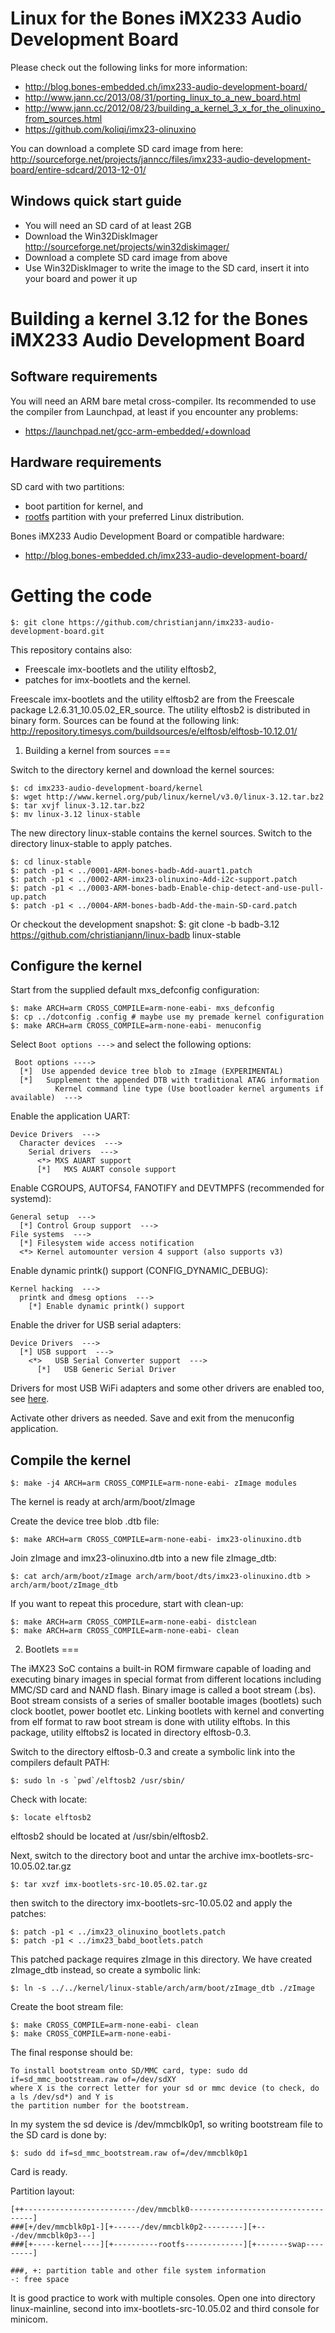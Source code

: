 
Linux for the Bones iMX233 Audio Development Board
===

Please check out the following links for more information:

- http://blog.bones-embedded.ch/imx233-audio-development-board/
- http://www.jann.cc/2013/08/31/porting_linux_to_a_new_board.html
- http://www.jann.cc/2012/08/23/building_a_kernel_3_x_for_the_olinuxino_from_sources.html
- https://github.com/koliqi/imx23-olinuxino

You can download a complete SD card image from here:
http://sourceforge.net/projects/janncc/files/imx233-audio-development-board/entire-sdcard/2013-12-01/

Windows quick start guide
---

* You will need an SD card of at least 2GB
* Download the Win32DiskImager http://sourceforge.net/projects/win32diskimager/
* Download a complete SD card image from above
* Use Win32DiskImager to write the image to the SD card, insert it into your board
  and power it up

Building a kernel 3.12 for the Bones iMX233 Audio Development Board
===

Software requirements
---

You will need an ARM bare metal cross-compiler. Its recommended to use the compiler 
from Launchpad, at least if you encounter any problems:
- https://launchpad.net/gcc-arm-embedded/+download


Hardware requirements
---

SD card with two partitions:
- boot partition for kernel, and 
- [rootfs](Root-Filesystem.md) partition with your preferred Linux distribution.

Bones iMX233 Audio Development Board or compatible hardware:
- http://blog.bones-embedded.ch/imx233-audio-development-board/

Getting the code
===
```
$: git clone https://github.com/christianjann/imx233-audio-development-board.git
```

This repository contains also:
* Freescale imx-bootlets and the utility elftosb2,
* patches for imx-bootlets and the kernel.

Freescale imx-bootlets and the utility elftosb2 are from the Freescale package L2.6.31_10.05.02_ER_source.
The utility elftosb2 is distributed in binary form. Sources can be found at the following link:
http://repository.timesys.com/buildsources/e/elftosb/elftosb-10.12.01/


1) Building a kernel from sources
===

Switch to the directory kernel and download the kernel sources:
```
$: cd imx233-audio-development-board/kernel
$: wget http://www.kernel.org/pub/linux/kernel/v3.0/linux-3.12.tar.bz2
$: tar xvjf linux-3.12.tar.bz2
$: mv linux-3.12 linux-stable
```

The new directory linux-stable contains the kernel sources. Switch to the directory linux-stable to apply patches.
```
$: cd linux-stable
$: patch -p1 < ../0001-ARM-bones-badb-Add-auart1.patch
$: patch -p1 < ../0002-ARM-imx23-olinuxino-Add-i2c-support.patch
$: patch -p1 < ../0003-ARM-bones-badb-Enable-chip-detect-and-use-pull-up.patch
$: patch -p1 < ../0004-ARM-bones-badb-Add-the-main-SD-card.patch
```

Or checkout the development snapshot:
$: git clone -b badb-3.12 https://github.com/christianjann/linux-badb linux-stable


Configure the kernel
---
Start from the supplied default mxs_defconfig configuration:
```
$: make ARCH=arm CROSS_COMPILE=arm-none-eabi- mxs_defconfig
$: cp ../dotconfig .config # maybe use my premade kernel configuration
$: make ARCH=arm CROSS_COMPILE=arm-none-eabi- menuconfig
```
Select `Boot options --->` and select the following options:
```
 Boot options ---->
  [*]  Use appended device tree blob to zImage (EXPERIMENTAL)
  [*]   Supplement the appended DTB with traditional ATAG information
          Kernel command line type (Use bootloader kernel arguments if available)  --->
```

Enable the application UART:
```
Device Drivers  --->
  Character devices  --->
    Serial drivers  --->
      <*> MXS AUART support
      [*]   MXS AUART console support
```

Enable CGROUPS, AUTOFS4, FANOTIFY and DEVTMPFS (recommended for systemd):
```
General setup  --->
  [*] Control Group support  --->
File systems  --->
  [*] Filesystem wide access notification
  <*> Kernel automounter version 4 support (also supports v3)
```

Enable dynamic printk() support (CONFIG_DYNAMIC_DEBUG):
```
Kernel hacking  --->
  printk and dmesg options  --->
    [*] Enable dynamic printk() support
```

Enable the driver for USB serial adapters:
```
Device Drivers  --->
  [*] USB support  --->
    <*>   USB Serial Converter support  --->
      [*]   USB Generic Serial Driver
```

Drivers for most USB WiFi adapters and some other drivers are enabled too, see [here](http://www.jann.cc/2012/08/23/building_a_kernel_3_x_for_the_olinuxino_from_sources.html).

Activate other drivers as needed. Save and exit from the menuconfig application.

Compile the kernel
---
```
$: make -j4 ARCH=arm CROSS_COMPILE=arm-none-eabi- zImage modules
```
The kernel is ready at arch/arm/boot/zImage

Create the device tree blob .dtb file:
```
$: make ARCH=arm CROSS_COMPILE=arm-none-eabi- imx23-olinuxino.dtb
```
Join zImage and imx23-olinuxino.dtb into a new file zImage_dtb:
```
$: cat arch/arm/boot/zImage arch/arm/boot/dts/imx23-olinuxino.dtb > arch/arm/boot/zImage_dtb
```
If you want to repeat this procedure, start with clean-up:
```
$: make ARCH=arm CROSS_COMPILE=arm-none-eabi- distclean
$: make ARCH=arm CROSS_COMPILE=arm-none-eabi- clean
```

2) Bootlets
===

The iMX23 SoC contains a built-in ROM firmware capable of loading and
executing binary images in special format from different locations including
MMC/SD card and NAND flash. Binary image is called a boot stream (.bs).
Boot stream consists of a series of smaller bootable images (bootlets)
such clock bootlet, power bootlet etc.
Linking bootlets with kernel and converting from elf format to raw boot stream is
done with utility elftobs.
In this package, utility elftobs2 is located in directory elftosb-0.3.

Switch to the directory elftosb-0.3 and create a symbolic link into the compilers default
PATH:
```
$: sudo ln -s `pwd`/elftosb2 /usr/sbin/
```
Check with locate:
```
$: locate elftosb2
```
elftosb2 should be located at /usr/sbin/elftosb2.
 
Next, switch to the directory boot and untar the archive imx-bootlets-src-10.05.02.tar.gz
```
$: tar xvzf imx-bootlets-src-10.05.02.tar.gz
```
then switch to the directory imx-bootlets-src-10.05.02 and apply the patches:
```
$: patch -p1 < ../imx23_olinuxino_bootlets.patch
$: patch -p1 < ../imx23_babd_bootlets.patch
```
This patched package requires zImage in this directory. We have created
zImage_dtb instead, so create a symbolic link:
```
$: ln -s ../../kernel/linux-stable/arch/arm/boot/zImage_dtb ./zImage

```

Create the boot stream file:
```
$: make CROSS_COMPILE=arm-none-eabi- clean
$: make CROSS_COMPILE=arm-none-eabi-
```
The final response should be:
```
To install bootstream onto SD/MMC card, type: sudo dd if=sd_mmc_bootstream.raw of=/dev/sdXY
where X is the correct letter for your sd or mmc device (to check, do a ls /dev/sd*) and Y is 
the partition number for the bootstream.
```
In my system the sd device is /dev/mmcblk0p1, so writing bootstream file to the SD card is done by:
```
$: sudo dd if=sd_mmc_bootstream.raw of=/dev/mmcblk0p1
```
Card is ready.

Partition layout:
```
[++-------------------------/dev/mmcblk0-----------------------------------]
###[+/dev/mmcblk0p1-][+------/dev/mmcblk0p2---------][+---/dev/mmcblk0p3---]
###[+-----kernel----][+----------rootfs-------------][+-------swap---------]

###, +: partition table and other file system information
-: free space
```

It is good practice to work with multiple consoles. Open one into directory linux-mainline,
second into imx-bootlets-src-10.05.02 and third console for minicom.


